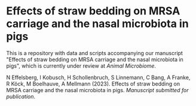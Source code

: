 # Effects of straw bedding on MRSA carriage and the nasal microbiota in pigs

This is a repository with data and scripts accompanying our manuscript "Effects of straw bedding on MRSA carriage and the nasal microbiota in pigs", which is currently under review at *Animal Microbiome*.


N Effelsberg, I Kobusch, H Schollenbruch, S Linnemann, C Bang, A Franke, R Köck, M Boelhauve, A Mellmann (2023). Effects of straw bedding on MRSA carriage and the nasal microbiota in pigs. *Manuscript submitted for publication*.